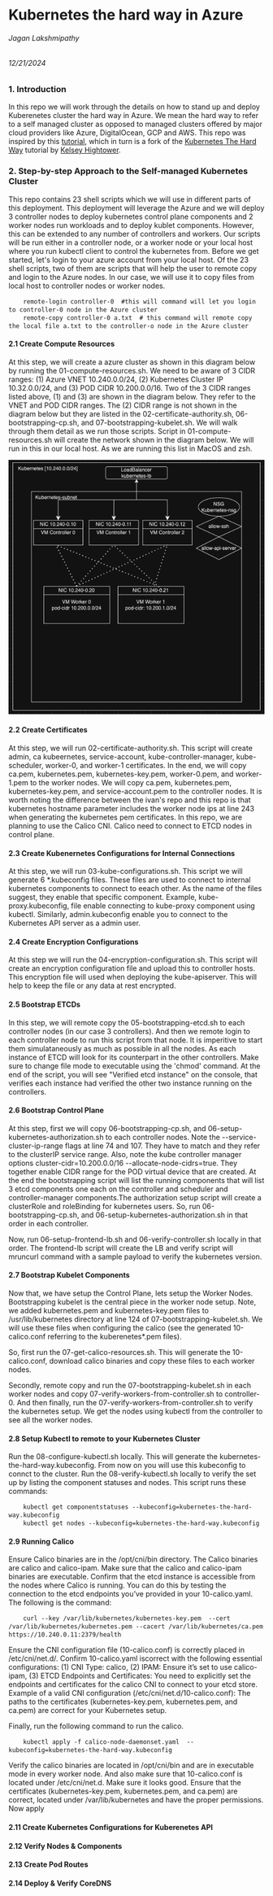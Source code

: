 # Kubernetes the hard way in Azure
###### Jagan Lakshmipathy 
###### 12/21/2024

### 1. Introduction
In this repo we will work through the details on how to stand up and deploy Kuberenetes cluster the hard way in Azure. We mean the hard way to refer to a self managed cluster as opposed to managed clusters offered by major cloud providers like Azure, DigitalOcean, GCP and AWS. This repo was inspired by this [tutorial](https://github.com/ivanfioravanti/kubernetes-the-hard-way-on-azure/blob/master/README.md), which in turn is a fork of the [Kubernetes The Hard Way](https://github.com/kelseyhightower/kubernetes-the-hard-way) tutorial by [Kelsey Hightower](https://x.com/i/flow/login?redirect_after_login=%2Fkelseyhightower). 

### 2. Step-by-step Approach to the Self-managed Kubernetes Cluster
This repo contains 23 shell scripts which we will use in different parts of this deployment. This deployment will leverage the Azure and we will deploy 3 controller nodes to deploy kubernetes control plane components and 2 worker nodes run workloads and to deploy kublet components. However, this can be extended to any number of controllers and workers. Our scripts will be run either in a controller node, or a worker node or your local host where you run kubectl client to control the kubernetes from. Before we get started, let's login to your azure account from your local host. Of the 23 shell scripts, two of them are scripts that will help the user to remote copy and login to the Azure nodes. In our case, we will use it to copy files from local host to controller nodes or worker nodes. 
```
    remote-login controller-0  #this will command will let you login to controller-0 node in the Azure cluster
    remote-copy controller-0 a.txt  # this command will remote copy the local file a.txt to the controller-o node in the Azure cluster

```
#### 2.1 Create Compute Resources
At this step, we will create a azure cluster as shown in this diagram below by running the 01-compute-resources.sh. We need to be aware of 3 CIDR ranges: (1) Azure VNET 10.240.0.0/24, (2) Kubernetes Cluster IP 10.32.0.0/24, and (3) POD CIDR 10.200.0.0/16. Two of the 3 CIDR ranges listed above, (1) and (3) are shown in the diagram below. They refer to the VNET and POD CIDR ranges. The (2) CIDR range is not shown in the diagram below but they are listed in the 02-certificate-authority.sh, 06-bootstrapping-cp.sh, and 07-bootstrapping-kubelet.sh. We will walk through them detail as we run those scripts. Script in 01-compute-resources.sh will create the network shown in the diagram below. We will run in this in our local host. As we are running this list in MacOS and zsh.

![image](./azure_network.png)


#### 2.2 Create Certificates
At this step, we will run 02-certificate-authority.sh. This script will create admin, ca kubeernetes, service-account, kube-controller-manager, kube-scheduler, worker-0, and worker-1 certificates. In the end, we will copy ca.pem, kubernetes.pem, kubernetes-key.pem, worker-0.pem, and worker-1.pem to the worker nodes. We will copy ca.pem, kubernetes.pem, kubernetes-key.pem, and service-account.pem to the controller nodes. It is worth noting the difference between the ivan's repo and this repo is that kubernetes hostname parameter includes the worker node ips at line 243 when generating the kubernetes pem certificates. In this repo, we are planning to use the Calico CNI. Calico need to connect to ETCD nodes in control plane. 

#### 2.3 Create Kubenernetes Configurations for Internal Connections
At this step, we will run 03-kube-configurations.sh. This script we will generate 6 *.kubeconfig files. These files are used to connect to internal kubernetes components to connect to eeach other. As the name of the files suggest, they enable that specific component. Example, kube-proxy.kubeconfig, file enable connecting to kube-proxy component using kubectl. Similarly, admin.kubeconfig enable you to connect to the Kubernetes API server as a admin user.

#### 2.4 Create Encryption Configurations
At this step we will run the 04-encryption-configuration.sh. This script will create an encryption configuration file and upload this to controller hosts. This encryption file will used when deploying the kube-apiserver. This will help to keep the file or any data at rest encrypted. 

#### 2.5 Bootstrap ETCDs
In this step, we will remote copy the 05-bootstrapping-etcd.sh to each controller nodes (in our case 3 controllers). And then we remote login to each controller node to run this script from that node. It is imperitive to start them simulataneously as much as possible in all the nodes. As each instance of ETCD will look for its counterpart in the other controllers. Make sure to change file mode to executable using the 'chmod' command. At the end of the script, you will see "Verified etcd instance" on the console, that verifies each instance had verified the other two instance running on the controllers.

#### 2.6 Bootstrap Control Plane
At this step, first we will copy 06-bootstrapping-cp.sh, and 06-setup-kubernetes-authorization.sh to each controller nodes. Note the --service-cluster-ip-range flags at line 74 and 107. They have to match and they refer to the clusterIP service range. Also, note the kube controller manager options cluster-cidr=10.200.0.0/16 --allocate-node-cidrs=true. They together enable CIDR range for the POD virtual device that are created. At the end the bootstrapping script will list the running components that will list 3 etcd components one each on the controller and scheduler and controller-manager components.The authorization setup script will create a clusterRole and roleBinding for kubernetes users. So, run  06-bootstrapping-cp.sh, and 06-setup-kubernetes-authorization.sh in that order in each controller. 

Now, run 06-setup-frontend-lb.sh and 06-verify-controller.sh locally in that order. The frontend-lb script will create the LB and verify script will mruncurl command with a sample payload to verify the kubernetes version. 

#### 2.7 Bootstrap Kubelet Components
Now that, we have setup the Control Plane, lets setup the Worker Nodes. Bootstrapping kubelet is the central piece in the worker node setup. Note, we added kubernetes.pem and kubernetes-key.pem files to /usr/lib/kubernetes directory at line 124 of 07-bootstrapping-kubelet.sh. We will use these files when configuring the calico (see the generated 10-calico.conf referring to the kuberenetes*.pem files). 

So, first run the 07-get-calico-resources.sh. This will generate the 10-calico.conf, download calico binaries and copy these files to each worker nodes. 

Secondly, remote copy and run the 07-bootstrapping-kubelet.sh in each worker nodes and copy 07-verify-workers-from-controller.sh to controller-0. And then finally, run the 07-verify-workers-from-controller.sh to verify the kubernetes setup. We get the nodes using kubectl from the controller to see all the worker nodes.

#### 2.8 Setup Kubectl to remote to your Kubernetes Cluster
Run the 08-configure-kubectl.sh locally. This will generate the kubernetes-the-hard-way.kubeconfig. From now on you will use this kubeconfig to connct to the cluster. Run the 08-verify-kubectl.sh locally to verify the set up by listing the component statuses and nodes. This script runs these commands:
```
    kubectl get componentstatuses --kubeconfig=kubernetes-the-hard-way.kubeconfig
    kubectl get nodes --kubeconfig=kubernetes-the-hard-way.kubeconfig
```

#### 2.9 Running Calico
 Ensure Calico binaries are in the /opt/cni/bin directory. The Calico binaries are calico and calico-ipam. Make sure that the calico and calico-ipam binaries are executable. Confirm that the etcd instance is accessible from the nodes where Calico is running. You can do this by testing the connection to the etcd endpoints you’ve provided in your 10-calico.yaml. The following is the command:
```
    curl --key /var/lib/kubernetes/kubernetes-key.pem  --cert /var/lib/kubernetes/kubernetes.pem --cacert /var/lib/kubernetes/ca.pem     https://10.240.0.11:2379/health
```
Ensure the CNI configuration file (10-calico.conf) is correctly placed in /etc/cni/net.d/. Confirm 10-calico.yaml iscorrect with the following essential configurations: (1) CNI Type: calico, (2) IPAM: Ensure it’s set to use calico-ipam, (3) ETCD Endpoints and Certificates: You need to explicitly set the endpoints and certificates for the calico CNI to connect to your etcd store. Example of a valid CNI configuration (/etc/cni/net.d/10-calico.conf): The paths to the certificates (kubernetes-key.pem, kubernetes.pem, and ca.pem) are correct for your Kubernetes setup.

Finally, run the following command to run the calico.
```
    kubectl apply -f calico-node-daemonset.yaml  --kubeconfig=kubernetes-the-hard-way.kubeconfig
```
Verify the calico binaries are located in /opt/cni/bin and are in executable mode in every worker node. And also make sure that 10-calico.conf is located under /etc/cni/net.d. Make sure it looks good. Ensure that the certificates (kubernetes-key.pem, kubernetes.pem, and ca.pem) are correct, located under /var/lib/kubernetes and have the proper permissions. Now apply 
#### 2.11 Create Kubernetes Configurations for Kuberenetes API
#### 2.12 Verify Nodes & Components
#### 2.13 Create Pod Routes
#### 2.14 Deploy & Verify CoreDNS